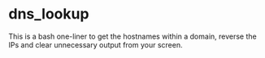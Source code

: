 # dns_lookup

This is a bash one-liner to get the hostnames within a domain, reverse the IPs and clear unnecessary output from your screen.
